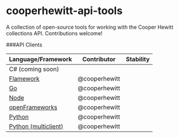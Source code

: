 # cooperhewitt-api-tools
A collection of open-source tools for working with the Cooper Hewitt collections API. Contributions welcome!

###API Clients

|Language/Framework|Contributor|Stability|
|---|---|---|
|C# (coming soon)|||
|[Flamework](https://github.com/cooperhewitt/flamework-cooperhewitt-api)|@cooperhewitt||
|[Go](https://github.com/cooperhewitt/go-cooperhewitt-api)|@cooperhewitt||
|[Node](https://github.com/cooperhewitt/node-cooperhewitt)|@cooperhewitt||
|[openFrameworks](https://github.com/cooperhewitt/ofxCooperHewittAPI)| @cooperhewitt||
|[Python](https://github.com/cooperhewitt/py-cooperhewitt-api)|@cooperhewitt||
|[Python (multiclient)](https://github.com/cooperhewitt/py-cooperhewitt-api-multiclient)|@cooperhewitt||


